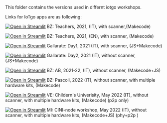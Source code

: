 This folder contains the versions used in differnt iotgo workshops.

Links for IoTgo apps are as following: 

[![Open in Streamlit](https://static.streamlit.io/badges/streamlit_badge_black_white.svg)](https://share.streamlit.io/iotgo-app/iotgo-io/main/versions/bz_teachers.py) BZ: Teachers, 2021, (IT), with scanner,(Makecode) 

 [![Open in Streamlit](https://static.streamlit.io/badges/streamlit_badge_black_white.svg)](https://share.streamlit.io/iotgo-app/iotgo-io/main/versions/bz_teachers_EN.py) BZ: Teachers, 2021, (EN), with scanner, (Makecode)
 
[![Open in Streamlit](https://static.streamlit.io/badges/streamlit_badge_black_white.svg)](https://share.streamlit.io/iotgo-app/iotgo-io/main/versions/gallarate_day1.py) Gallarate: Day1, 2021 (IT), with scanner, (JS+Makecode) 

 [![Open in Streamlit](https://static.streamlit.io/badges/streamlit_badge_black_white.svg)](https://share.streamlit.io/iotgo-app/iotgo-io/main/webapp/iotgo-it-0.py) Gallarate: Day2, 2021 (IT), without scanner,(JS+Makecode)

[![Open in Streamlit](https://static.streamlit.io/badges/streamlit_badge_black_white.svg)](https://share.streamlit.io/iotgo-app/iotgo-io/main/webapp/iotgo-bz.py) BZ: AB, 2021-22, (IT), without scanner, (Makecode+JS) 

[![Open in Streamlit](https://static.streamlit.io/badges/streamlit_badge_black_white.svg)](https://share.streamlit.io/iotgo-app/iotgo-io/main/webapp/iotgopascoli_extended.py) BZ: Pascoli, 2022 (IT), without scanner, with multiple hardware kits, (Makecode) 

[![Open in Streamlit](https://static.streamlit.io/badges/streamlit_badge_black_white.svg)](https://share.streamlit.io/iotgo-app/iotgo-io/main/webapp/MI_cini.py) VE: Childern's Univerisity, May 2022 (IT), without scanner, with multiple hardware kits, (Makecode)  (p2p only)

[![Open in Streamlit](https://static.streamlit.io/badges/streamlit_badge_black_white.svg)](https://share.streamlit.io/iotgo-app/iotgo-io/main/webapp/ve_kuni.py) MI: CINI-node workshop, May 2022 (IT), without scanner, with multiple hardware kits, (Makecode+JS)  (phy+p2p )

